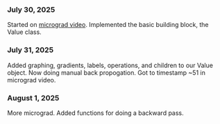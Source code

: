 ### July 30, 2025
Started on [micrograd video](https://www.youtube.com/watch?v=VMj-3S1tku0&t=146s). Implemented the basic building block, the Value class.

### July 31, 2025
Added graphing, gradients, labels, operations, and children to our Value object. Now doing manual back propogation. Got to timestamp ~51 in micrograd video.

### August 1, 2025
More micrograd. Added functions for doing a backward pass.